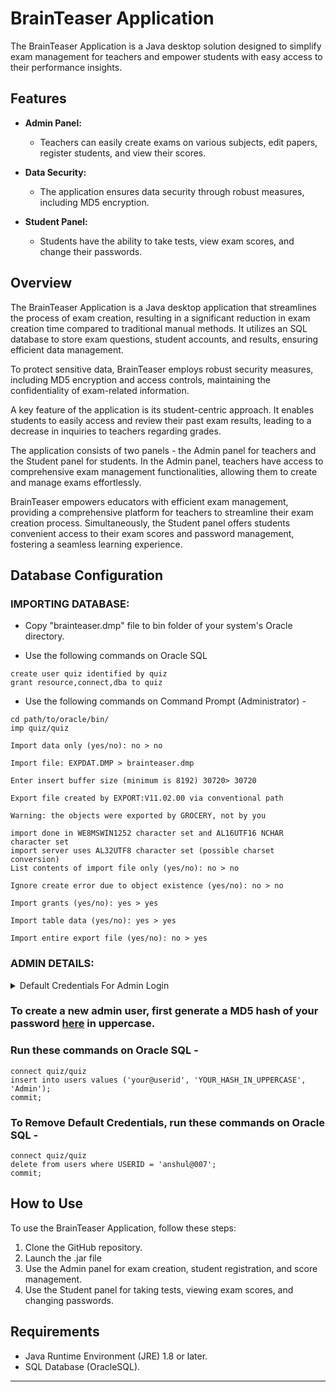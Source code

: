 # BrainTeaser Application

The BrainTeaser Application is a Java desktop solution designed to simplify exam management for teachers and empower students with easy access to their performance insights.

## Features

- **Admin Panel:**
  - Teachers can easily create exams on various subjects, edit papers, register students, and view their scores.

- **Data Security:**
  - The application ensures data security through robust measures, including MD5 encryption.

- **Student Panel:**
  - Students have the ability to take tests, view exam scores, and change their passwords.

## Overview

The BrainTeaser Application is a Java desktop application that streamlines the process of exam creation, resulting in a significant reduction in exam creation time compared to traditional manual methods. It utilizes an SQL database to store exam questions, student accounts, and results, ensuring efficient data management.

To protect sensitive data, BrainTeaser employs robust security measures, including MD5 encryption and access controls, maintaining the confidentiality of exam-related information.

A key feature of the application is its student-centric approach. It enables students to easily access and review their past exam results, leading to a decrease in inquiries to teachers regarding grades.

The application consists of two panels - the Admin panel for teachers and the Student panel for students. In the Admin panel, teachers have access to comprehensive exam management functionalities, allowing them to create and manage exams effortlessly.

BrainTeaser empowers educators with efficient exam management, providing a comprehensive platform for teachers to streamline their exam creation process. Simultaneously, the Student panel offers students convenient access to their exam scores and password management, fostering a seamless learning experience.


## Database Configuration


### IMPORTING DATABASE:

* Copy "brainteaser.dmp" file to bin folder of your system's Oracle directory.

* Use the following commands on Oracle SQL

```
create user quiz identified by quiz
grant resource,connect,dba to quiz
```

* Use the following commands on Command Prompt (Administrator) -


```
cd path/to/oracle/bin/
imp quiz/quiz

Import data only (yes/no): no > no

Import file: EXPDAT.DMP > brainteaser.dmp

Enter insert buffer size (minimum is 8192) 30720> 30720

Export file created by EXPORT:V11.02.00 via conventional path

Warning: the objects were exported by GROCERY, not by you

import done in WE8MSWIN1252 character set and AL16UTF16 NCHAR character set
import server uses AL32UTF8 character set (possible charset conversion)
List contents of import file only (yes/no): no > no

Ignore create error due to object existence (yes/no): no > no

Import grants (yes/no): yes > yes

Import table data (yes/no): yes > yes

Import entire export file (yes/no): no > yes
```

### ADMIN DETAILS: ###


<details>
  <summary>Default Credentials For Admin Login</summary>
  <p>User ID : anshul@007</p>
  <p>Password : password</p>
</details>

### To create a new admin user, first generate a MD5 hash of your password [here](https://codebeautify.org/md5-hash-generator) in uppercase.

### Run these commands on Oracle SQL -

```
connect quiz/quiz
insert into users values ('your@userid', 'YOUR_HASH_IN_UPPERCASE', 'Admin');
commit;
```
### To Remove Default Credentials, run these commands on Oracle SQL -

```
connect quiz/quiz
delete from users where USERID = 'anshul@007';
commit;
```

## How to Use

To use the BrainTeaser Application, follow these steps:

1. Clone the GitHub repository.
2. Launch the .jar file
3. Use the Admin panel for exam creation, student registration, and score management.
4. Use the Student panel for taking tests, viewing exam scores, and changing passwords.

## Requirements

- Java Runtime Environment (JRE) 1.8 or later.
- SQL Database (OracleSQL).

---
